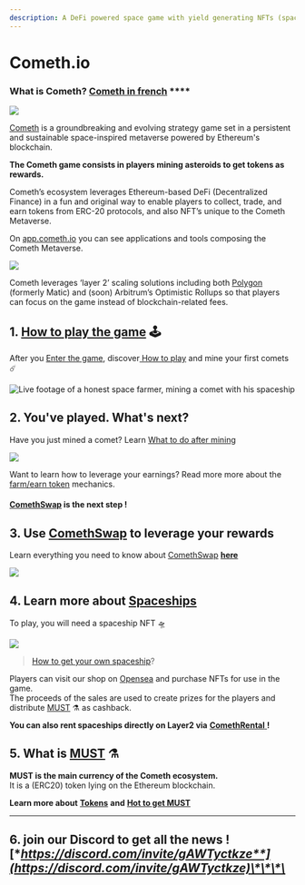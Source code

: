 ```yaml
---
description: A DeFi powered space game with yield generating NFTs (spaceships)
---
```


# Cometh.io

### **What is Cometh?** [**Cometh in french**](https://cometh.gitbook.io/comethfr/) ****

![](.gitbook/assets/1_lceah15ttt6mek-00kobvq.png)

[Cometh](https://cometh.io/) is a groundbreaking and evolving strategy game set in a persistent and sustainable space-inspired metaverse powered by Ethereum's blockchain. 

**The Cometh game consists in players mining asteroids to get tokens as rewards.**

Cometh’s ecosystem leverages Ethereum-based DeFi \(Decentralized Finance\) in a fun and original way to enable players to collect, trade, and earn tokens from ERC-20 protocols, and also NFT’s unique to the Cometh Metaverse.   
  
On [app.cometh.io](https://app.cometh.io/) you can see applications and tools composing the Cometh Metaverse.

![](.gitbook/assets/2f82f25a92c3420665ff85a6bd1c743e.png)

Cometh leverages ‘layer 2’ scaling solutions including both [Polygon](https://polygon.technology/) \(formerly Matic\) and \(soon\) Arbitrum’s Optimistic Rollups so that players can focus on the game instead of blockchain-related fees.

## 1. [How to play the game](game/how-to-play-cometh-1/) 🕹

After you [Enter the game](game/enter-the-game.md), discover[ How to play](https://app.gitbook.com/@cometh/s/cometh/game/how-to-play-cometh-1) and mine your first comets ☄️

![Live footage of a honest space farmer, mining a comet with his spaceship](.gitbook/assets/mining.gif)

## 2. You've played. What's next?

Have you just mined a comet? Learn [What to do after mining](rewards/)

![](.gitbook/assets/pool.png)

Want to learn how to leverage your earnings? Read more more about the [farm/earn token](https://app.gitbook.com/@cometh/s/cometh/staking-rewards) mechanics.

#### [ComethSwap](https://swap.cometh.io/#/swap) is the next step !

## 3. Use [ComethSwap](https://swap.cometh.io/#/swap) to leverage your rewards

Learn everything you need to know about [ComethSwap](comethswap-1/comethswap/) [**here**](https://app.gitbook.com/@cometh/s/cometh/comethswap)

![](.gitbook/assets/image%20%286%29.png)

## 4. Learn more about [Spaceships](https://app.gitbook.com/@cometh/s/cometh/spaceships/spaceships)

To play, you will need a spaceship NFT 🛸

![](.gitbook/assets/plan-de-travail-3-copie-0.5x.png)

> [How to get your own spaceship](spaceships/how-to-get-spaceships.md)?

Players can visit our shop on [Opensea](https://opensea.io/collection/cometh-spaceships/) and purchase NFTs for use in the game.   
The proceeds of the sales are used to create prizes for the players and distribute [MUST](comethswap-1/tokens/) ⚗️ as cashback.

**You can also rent spaceships directly on Layer2 via** [**ComethRental** ](https://rental.cometh.io/)**!** 

## 5. What is [MUST](comethswap-1/tokens/) **⚗️**

**MUST is the main currency of the Cometh ecosystem.**   
It is a \(ERC20\) token lying on the Ethereum blockchain.  
  
**Learn more about** [**Tokens**](comethswap-1/tokens/) **and** [**Hot to get MUST**](comethswap-1/tokens/how-to-get-must.md)  
  
****

## **6. join our Discord to get all the news !**   [**https://discord.com/invite/gAWTyctkze**](https://discord.com/invite/gAWTyctkze)\*\*\*\*

